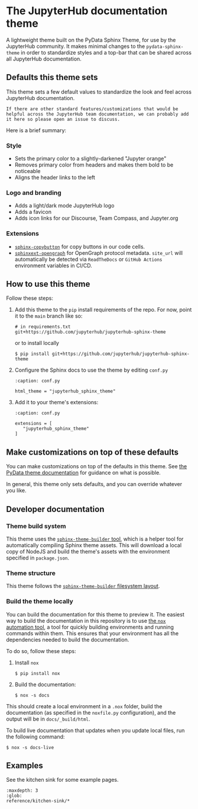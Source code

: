 # The JupyterHub documentation theme

A lightweight theme built on the PyData Sphinx Theme, for use by the JupyterHub community.
It makes minimal changes to the `pydata-sphinx-theme` in order to standardize styles and a top-bar that can be shared across all JupyterHub documentation.

## Defaults this theme sets

This theme sets a few default values to standardize the look and feel across JupyterHub documentation.

```{note}
If there are other standard features/customizations that would be helpful across the JupyterHub team documentation, we can probably add it here so please open an issue to discuss.
```

Here is a brief summary:

### Style

- Sets the primary color to a slightly-darkened "Jupyter orange"
- Removes primary color from headers and makes them bold to be noticeable
- Aligns the header links to the left

### Logo and branding

- Adds a light/dark mode JupyterHub logo
- Adds a favicon
- Adds icon links for our Discourse, Team Compass, and Jupyter.org

### Extensions

- [`sphinx-copybutton`](https://sphinx-copybutton.readthedocs.io/) for copy buttons in our code cells.
- [`sphinxext-opengraph`](https://sphinxext-opengraph.readthedocs.io/en/latest/) for OpenGraph protocol metadata. `site_url` will automatically be detected via `ReadTheDocs` or `GitHub Actions` environment variables in CI/CD.

## How to use this theme

Follow these steps:

1. Add this theme to the `pip` install requirements of the repo.
   For now, point it to the `main` branch like so:

   ```
   # in requirements.txt
   git+https://github.com/jupyterhub/jupyterhub-sphinx-theme
   ```
  
   or to install locally
  
   ```console
   $ pip install git+https://github.com/jupyterhub/jupyterhub-sphinx-theme
   ```
2. Configure the Sphinx docs to use the theme by editing `conf.py`

   ```{code-block} python
   :caption: conf.py
   
   html_theme = "jupyterhub_sphinx_theme"
   ```
3. Add it to your theme's extensions:

   ```{code-block} python
   :caption: conf.py
   
   extensions = [
      "jupyterhub_sphinx_theme"
   ]
   ```

## Make customizations on top of these defaults

You can make customizations on top of the defaults in this theme.
See [the PyData theme documentation](https://pydata-sphinx-theme.readthedocs.io/) for guidance on what is possible.

In general, this theme only sets defaults, and you can override whatever you like.

## Developer documentation

### Theme build system

This theme uses the [`sphinx-theme-builder` tool](https://github.com/pradyunsg/sphinx-theme-builder), which is a helper tool for automatically compiling Sphinx theme assets.
This will download a local copy of NodeJS and build the theme's assets with the environment specified in `package.json`.

### Theme structure

This theme follows the [`sphinx-theme-builder` filesystem layout](https://sphinx-theme-builder.readthedocs.io/en/latest/reference/filesystem-layout/).

### Build the theme locally

You can build the documentation for this theme to preview it.
The easiest way to build the documentation in this repository is to use [the `nox` automation tool](https://nox.thea.codes/), a tool for quickly building environments and running commands within them.
This ensures that your environment has all the dependencies needed to build the documentation.

To do so, follow these steps:

1. Install `nox`

   ```console
   $ pip install nox
   ```
2. Build the documentation:

   ```console
   $ nox -s docs
   ```

This should create a local environment in a `.nox` folder, build the documentation (as specified in the `noxfile.py` configuration), and the output will be in `docs/_build/html`.

To build live documentation that updates when you update local files, run the following command:

```console
$ nox -s docs-live
```

## Examples

See the kitchen sink for some example pages.

```{toctree}
:maxdepth: 3
:glob:
reference/kitchen-sink/*
```
